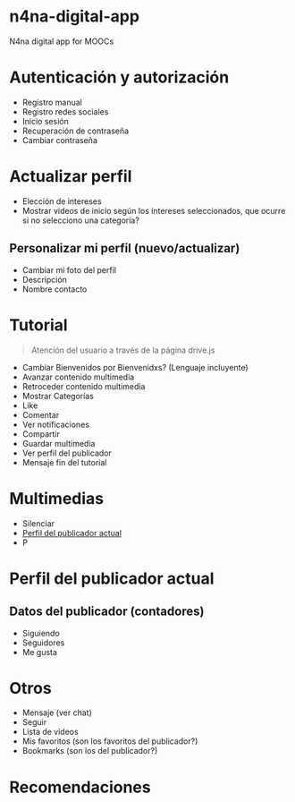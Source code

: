 # n4na-digital-app
N4na digital app for MOOCs


# Autenticación y autorización
- Registro manual
- Registro redes sociales
- Inicio sesión
- Recuperación de contraseña
- Cambiar contraseña


#  Actualizar perfil
- Elección de intereses
- Mostrar videos de inicio según los intereses seleccionados, que ocurre si no selecciono una categoría?
## Personalizar mi perfil (nuevo/actualizar)
- Cambiar mi foto del perfil
- Descripción
- Nombre contacto

# Tutorial 
> Atención del usuario a través de la página drive.js
- Cambiar Bienvenidos por Bienvenidxs? (Lenguaje incluyente)
- Avanzar contenido multimedia
- Retroceder contenido multimedia
- Mostrar Categorías
- Like
- Comentar
- Ver notificaciones
- Compartir
- Guardar multimedia
- Ver perfil del publicador
- Mensaje fin del tutorial

# Multimedias
- Silenciar 
- [Perfil del publicador actual](#perfil_publicador)
- P



# <a name="perfil_publicador"></a>Perfil del publicador actual
## Datos del publicador (contadores)
- Siguiendo
- Seguidores
- Me gusta

# Otros
- Mensaje (ver chat)
- Seguir
- Lista de videos
- Mis favoritos (son los favoritos del publicador?)
- Bookmarks (son los del publicador?)



# Recomendaciones








